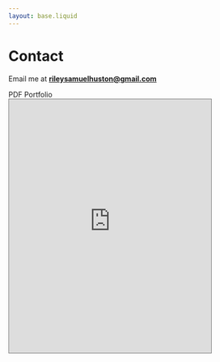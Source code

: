 ```yaml
---
layout: base.liquid
---
```


<h1>Contact</h1>
<div class="small-section"></div>

Email me at <strong>rileysamuelhuston@gmail.com</strong>
<section>
PDF Portfolio
<br>
<iframe style="border: 1px solid #777;" src="https://indd.adobe.com/embed/4399240a-46c8-420a-b9f6-4a91e546bae3?startpage=1&allowFullscreen=true" width="400px" height="500px" frameborder="0" allowfullscreen=""></iframe>